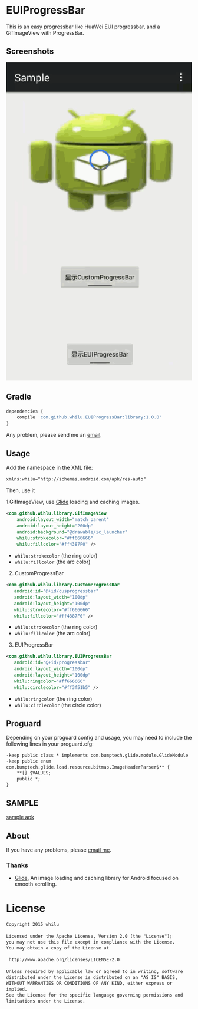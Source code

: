 # EUIProgressBar

This is an easy progressbar like HuaWei EUI progressbar, and a GifImageView with ProgressBar.

## Screenshots

<img src="/screenshots/screenshot.gif" alt="screenshot_0" title="screenshot_0" />

## Gradle

```groovy
dependencies {
    compile 'com.github.whilu.EUIProgressBar:library:1.0.0'
}
```

Any problem, please send me an [email](mailto:lujunat1993@gmail.com).

## Usage

Add the namespace in the XML file:

```xml
xmlns:whilu="http://schemas.android.com/apk/res-auto"

```

Then, use it

1.GifImageView, use [Glide](https://github.com/bumptech/glide) loading and caching images.

```xml
<com.github.wihlu.library.GifImageView
    android:layout_width="match_parent"
    android:layout_height="200dp"
    android:background="@drawable/ic_launcher"
    whilu:strokecolor="#ff666666"
    whilu:fillcolor="#ff4387F0" />

```

* `whilu:strokecolor` (the ring color)
* `whilu:fillcolor` (the arc color)


2. CustomProgressBar

```xml
<com.github.wihlu.library.CustomProgressBar
   android:id="@+id/cusprogressbar"
   android:layout_width="100dp"
   android:layout_height="100dp"
   whilu:strokecolor="#ff666666"
   whilu:fillcolor="#ff4387F0" />

```

* `whilu:strokecolor` (the ring color)
* `whilu:fillcolor` (the arc color)


3. EUIProgressBar

```xml
<com.github.wihlu.library.EUIProgressBar
   android:id="@+id/progressbar"
   android:layout_width="100dp"
   android:layout_height="100dp"
   whilu:ringcolor="#ff666666"
   whilu:circlecolor="#ff3f51b5" />

```

* `whilu:ringcolor` (the ring color)
* `whilu:circlecolor` (the circle color)

## Proguard

Depending on your proguard config and usage, you may need to include the following lines in your proguard.cfg:
```
-keep public class * implements com.bumptech.glide.module.GlideModule
-keep public enum com.bumptech.glide.load.resource.bitmap.ImageHeaderParser$** {
    **[] $VALUES;
    public *;
}
```

## SAMPLE

[sample apk](/sample/sample-release.apk)

## About

If you have any problems, please [email me](mailto:lujunat1993@gmail.com).

### Thanks

* [Glide](https://github.com/bumptech/glide), An image loading and caching library for Android focused on smooth scrolling.


License
============

    Copyright 2015 whilu

	Licensed under the Apache License, Version 2.0 (the "License");
	you may not use this file except in compliance with the License.
	You may obtain a copy of the License at

     http://www.apache.org/licenses/LICENSE-2.0

	Unless required by applicable law or agreed to in writing, software
	distributed under the License is distributed on an "AS IS" BASIS,
	WITHOUT WARRANTIES OR CONDITIONS OF ANY KIND, either express or implied.
	See the License for the specific language governing permissions and
	limitations under the License.
